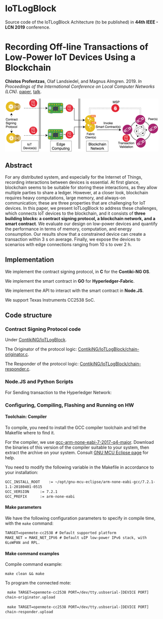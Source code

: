 # IoTLogBlock 
Source code of the IoTLogBlock Achitecture (to be published) in <b>44th IEEE - LCN 2019</b> conference.
# Recording Off-line Transactions of Low-Power IoT Devices Using a Blockchain
<b>Chistos Profentzas</b>, Olaf Landsiedel, and Magnus Almgren. 2019. 
_In Proceedings of the International Conference on Local Computer Networks (LCN)_.
[paper](https://research.chalmers.se/en/publication/511927), [talk](./.pdf).

![IoTLogBlock](./ContikiNG/IoTLoGBlock.png)

## Abstract

For any distributed system, and especially for the Internet of Things, recording interactions between devices is essential. 
At first glance, blockchain seems to be suitable for storing these interactions, as they allow multiple parties to share a ledger. 
However, at a closer look, blockchain requires heavy computations, large memory, and always-on communication; these are three properties that are challenging for IoT devices. 
In this paper, we present IoTLogBlock to address these challenges, which connects IoT devices to the blockchain, and it consists of <b>three building blocks: a contract signing protocol, a blockchain network, and a smart contract</b>. We evaluate our design on low-power devices and quantify the performance in terms of memory, computation, and energy consumption. Our results show that a constrained device can create a transaction within 3 s on average. Finally, we expose the devices to scenarios with edge connections ranging from 10 s to over 2 h.

## Implementation

We implement the contract signing protocol, in <b>C</b> for the <b>Contiki-NG OS</b>.

We implement the smart contract in <b>GO</b> for <b>Hyperledger-Fabric</b>.

We implement the API to interact with the smart contract in <b>Node.JS</b>.

We support Texas Instruments CC2538 SoC.

## Code structure

### Contract Signing Protocol code
Under [ContikiNG/IoTLogBlock](./ContikiNG/IoTLogBlock/).

The Originator of the protocol logic: [ContikiNG/IoTLogBlock/chain-originator.c](./ContikiNG/IoTLogBlock/chain-originator.c). 

The Responder of the protocol logic: [ContikiNG/IoTLogBlock/chain-responder.c](./ContikiNG/IoTLogBlock/chain-responder.c]). 


### Node.JS and Python Scripts
For Sending transaction to the Hyperledger Network:

### Configuring, Compiling, Flashing and Running on HW

#### Toolchain: Compiler
To compile, you need to install the GCC compiler toolchain and tell the Makefile where to find it.

<!-- We use [gcc-arm-none-eabi-7-2017-q4-major](https://developer.arm.com/open-source/gnu-toolchain/gnu-rm/downloads) -->
For the compiler, we use [gcc-arm-none-eabi-7-2017-q4-major](https://github.com/gnu-mcu-eclipse/arm-none-eabi-gcc/releases).
Download the binaries of this version of the compiler suitable to your system, then extract the archive on your system.
Consult [GNU MCU Eclipse page](https://gnu-mcu-eclipse.github.io/toolchain/arm/install/) for help.

You need to modify the following variable in the Makefile in accordance to your installation:
```
GCC_INSTALL_ROOT	:= ~/opt/gnu-mcu-eclipse/arm-none-eabi-gcc/7.2.1-1.1-20180401-0515
GCC_VERSION		:= 7.2.1
GCC_PREFIX		:= arm-none-eabi
```

#### Make parameters
We have the following configuration parameters to specify in compile time, with the `make` command:
```
TARGET=openmote-cc2538 # Default supported platform
MAKE_NET = MAKE_NET_IPV6 # Default uIP low-power IPv6 stack, with 6LoWPAN and RPL.

```

#### Make command examples
Compile command example:
```
make clean && make  
```

To program the connected mote:
```
 make TARGET=openmote-cc2538 PORT=/dev/tty.usbserial-[DEVICE PORT] chain-originator.upload
 
 make TARGET=openmote-cc2538 PORT=/dev/tty.usbserial-[DEVICE PORT] chain-responder.upload
```
